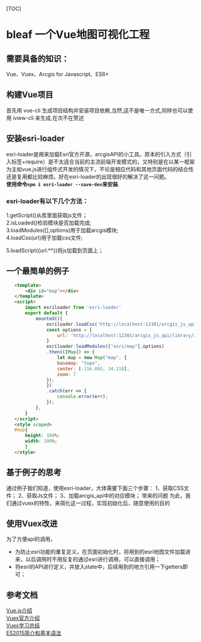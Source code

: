  [TOC] 
# bleaf 一个Vue地图可视化工程
## 需要具备的知识：
Vue、Vuex、Arcgis for Javascript、ES6+
## 构建Vue项目
首先用 vue-cli 生成项目结构并安装项目依赖,当然,这不是唯一方式,同样也可以使用 iview-cli 来生成,在次不在赘述
## 安装esri-loader
 esri-loader是用来加载Esri官方开源，arcgisAPI的小工具。原本的引入方式（引入标签+require）是不太适合当前的主流前端开发模式的，又特别是在以某一框架为主如vue.js进行组件式开发的情况下，不论是相应代码和其他页面代码的结合性还是复用都比较麻烦。好在esri-loader的出现很好的解决了这一问题。  
 **使用命令`npm i esri-loader --save-dev`来安装**.  
 ### esri-loader有以下几个方法：
 1.getScript()从库里面获取js文件；  
 2.isLoaded()检验模块是否加载完成;  
 3.loadModules([],options)用于加载arcgis模块;  
 4.loadCss(url)用于加载css文件; 

 
 5.loadScript({url:**})将js加载到页面上；
 ## 一个最简单的例子
 ``` html
    <template>
        <div id="map"></div>
    </template>
    <script>
        import esriloader from 'esri-loader'
        export default {
            mounted(){
                esriloader.loadCss('http://localhost:12301/arcgis_js_api/library/3.28/3.28/esri/css/esri.css');
                const options = {
                    url: 'http://localhost:12301/arcgis_js_api/library/3.28/3.28/init.js'
                }
                esriloader.loadModules(["esri/map"],options)
                .then(([Map]) => {
                    let map = new Map("map", {
                    basemap: "topo", 
                    center: [-116.093, 34.218],
                    zoom: 7
                });
                })
                .catch(err => {
                    console.error(err);
                });
            },
        }
    </script>
    <style scoped>
    #map{
        height: 100%;
        width: 100%;
        }
    </style>
 ```
 ## 基于例子的思考
 通过例子我们知道，使用esri-loader，大体需要下面三个步骤：
 1、获取CSS文件；
 2、获取Js文件；
 3、加载arcgis_api中的对应模块；
 带来的问题
 为此，我们通过vuex的特性，来简化这一过程，实现初始化后，随意使用的目的
 ## 使用Vuex改进
 为了方便api的调用，
 * 为防止esri功能的重复定义，在页面初始化时，将用到的esri地图文件加载进来，以后调用时不用反复的通过esri进行调用，可以直接调用；
 * 将esri的API进行定义，并放入state中，后续用到的地方引用一下getters即可；

 ## 参考文档
[Vue.js介绍](https://cn.vuejs.org/v2/guide/index.html)  
[Vuex官方介绍](https://vuex.vuejs.org/zh/)  
[Vuex学习总结](https://www.cnblogs.com/libin-1/p/6518902.html)  
[ES2015简介和基本语法](https://www.jianshu.com/p/220a54f7adce)